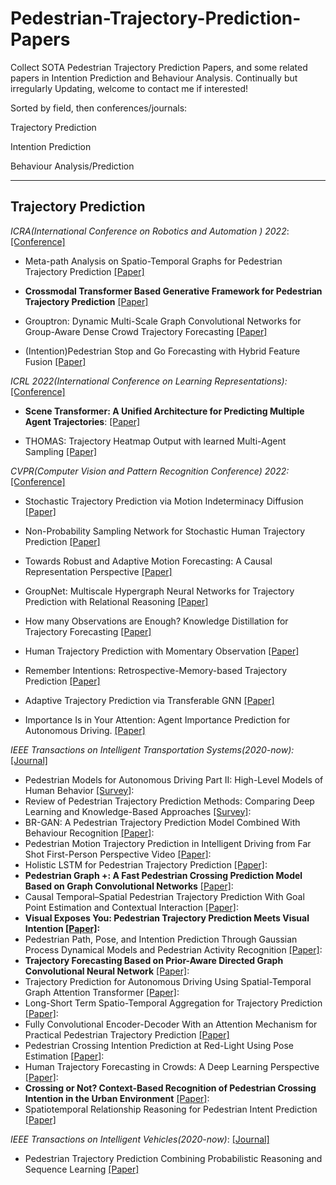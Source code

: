 # Pedestrian-Trajectory-Prediction-Papers

Collect SOTA Pedestrian Trajectory Prediction Papers, and some related papers in Intention Prediction and Behaviour Analysis. Continually but irregularly Updating, welcome to contact me if interested!



Sorted by field, then conferences/journals:

Trajectory Prediction 

Intention Prediction

Behaviour Analysis/Prediction

***

## Trajectory Prediction

*ICRA(International Conference on Robotics and Automation ) 2022*: [[Conference]](https://ieeexplore.ieee.org/xpl/conhome/9811522/proceeding)

- Meta-path Analysis on Spatio-Temporal Graphs for Pedestrian Trajectory Prediction [[Paper]](https://ieeexplore.ieee.org/document/9811632)

- **Crossmodal Transformer Based Generative Framework for Pedestrian Trajectory Prediction**  [[Paper]](https://ieeexplore.ieee.org/document/9812226)

- Grouptron: Dynamic Multi-Scale Graph Convolutional Networks for Group-Aware Dense Crowd Trajectory Forecasting [[Paper]](https://ieeexplore.ieee.org/document/9811585) 

- (Intention)Pedestrian Stop and Go Forecasting with Hybrid Feature Fusion [[Paper]](https://ieeexplore.ieee.org/document/9811664) 

  

*ICRL 2022(International Conference on Learning Representations):* [[Conference]](https://openreview.net/group?id=ICLR.cc/2022/Conference)

- **Scene Transformer: A Unified Architecture for Predicting Multiple Agent Trajectories**: [[Paper]](https://openreview.net/pdf?id=Wm3EA5OlHsG)

- THOMAS: Trajectory Heatmap Output with learned Multi-Agent Sampling [[Paper]](https://openreview.net/pdf?id=Wm3EA5OlHsG)

  

*CVPR(Computer Vision and Pattern Recognition Conference) 2022:* [[Conference]](https://cvpr2022.thecvf.com/)

- Stochastic Trajectory Prediction via Motion Indeterminacy Diffusion [[Paper]](https://openaccess.thecvf.com/content/CVPR2022/papers/Gu_Stochastic_Trajectory_Prediction_via_Motion_Indeterminacy_Diffusion_CVPR_2022_paper.pdf)

- Non-Probability Sampling Network for Stochastic Human Trajectory Prediction [[Paper]](https://openaccess.thecvf.com/content/CVPR2022/papers/Bae_Non-Probability_Sampling_Network_for_Stochastic_Human_Trajectory_Prediction_CVPR_2022_paper.pdf)

- Towards Robust and Adaptive Motion Forecasting: A Causal Representation Perspective [[Paper]](https://openaccess.thecvf.com/content/CVPR2022/papers/Liu_Towards_Robust_and_Adaptive_Motion_Forecasting_A_Causal_Representation_Perspective_CVPR_2022_paper.pdf)

- GroupNet: Multiscale Hypergraph Neural Networks for Trajectory Prediction with Relational Reasoning [[Paper]](https://openaccess.thecvf.com/content/CVPR2022/papers/Xu_GroupNet_Multiscale_Hypergraph_Neural_Networks_for_Trajectory_Prediction_With_Relational_CVPR_2022_paper.pdf)

- How many Observations are Enough? Knowledge Distillation for Trajectory Forecasting [[Paper]](https://openaccess.thecvf.com/content/CVPR2022/papers/Monti_How_Many_Observations_Are_Enough_Knowledge_Distillation_for_Trajectory_Forecasting_CVPR_2022_paper.pdf)
- Human Trajectory Prediction with Momentary Observation [[Paper]](https://openaccess.thecvf.com/content/CVPR2022/papers/Sun_Human_Trajectory_Prediction_With_Momentary_Observation_CVPR_2022_paper.pdf)
- Remember Intentions: Retrospective-Memory-based Trajectory Prediction [[Paper]](https://openaccess.thecvf.com/content/CVPR2022/papers/Xu_Remember_Intentions_Retrospective-Memory-Based_Trajectory_Prediction_CVPR_2022_paper.pdf)
- Adaptive Trajectory Prediction via Transferable GNN [[Paper]](https://openaccess.thecvf.com/content/CVPR2022/papers/Xu_Adaptive_Trajectory_Prediction_via_Transferable_GNN_CVPR_2022_paper.pdf)
- Importance Is in Your Attention: Agent Importance Prediction for Autonomous Driving. [[Paper]](https://openaccess.thecvf.com/content/CVPR2022W/Precognition/papers/Hazard_Importance_Is_in_Your_Attention_Agent_Importance_Prediction_for_Autonomous_CVPRW_2022_paper.pdf)



*IEEE Transactions on Intelligent Transportation Systems(2020-now):*  [[Journal]](https://ieeexplore.ieee.org/xpl/RecentIssue.jsp?punumber=6979)

- Pedestrian Models for Autonomous Driving Part II: High-Level Models of Human Behavior [[Survey]](https://ieeexplore.ieee.org/document/9151337):
- Review of Pedestrian Trajectory Prediction Methods: Comparing Deep Learning and Knowledge-Based Approaches [[Survey]](https://ieeexplore.ieee.org/document/9899358):
- BR-GAN: A Pedestrian Trajectory Prediction Model Combined With Behaviour Recognition [[Paper]](https://ieeexplore.ieee.org/document/9851641):
- Pedestrian Motion Trajectory Prediction in Intelligent Driving from Far Shot First-Person Perspective Video [[Paper]](https://ieeexplore.ieee.org/document/9340008):
- Holistic LSTM for Pedestrian Trajectory Prediction [[Paper]](https://ieeexplore.ieee.org/document/9361440):
- **Pedestrian Graph +: A Fast Pedestrian Crossing Prediction Model Based on Graph Convolutional Networks** [[Paper]](https://ieeexplore.ieee.org/document/9774877): 
- Causal Temporal–Spatial Pedestrian Trajectory Prediction With Goal Point Estimation and Contextual Interaction [[Paper]](https://ieeexplore.ieee.org/document/9896809): 
- **Visual Exposes You: Pedestrian Trajectory Prediction Meets Visual Intention [[Paper]](https://ieeexplore.ieee.org/document/10103218):** 		
- Pedestrian Path, Pose, and Intention Prediction Through Gaussian Process Dynamical Models and Pedestrian Activity Recognition [[Paper]](https://ieeexplore.ieee.org/document/8370119):
- **Trajectory Forecasting Based on Prior-Aware Directed Graph Convolutional Neural Network** [[Paper]](https://ieeexplore.ieee.org/document/9686621):
- Trajectory Prediction for Autonomous Driving Using Spatial-Temporal Graph Attention Transformer [[Paper]](https://ieeexplore.ieee.org/document/9768029):
- Long-Short Term Spatio-Temporal Aggregation for Trajectory Prediction [[Paper]](https://ieeexplore.ieee.org/document/10018105):
- Fully Convolutional Encoder-Decoder With an Attention Mechanism for Practical Pedestrian Trajectory Prediction [[Paper]](https://ieeexplore.ieee.org/document/9768201)
- Pedestrian Crossing Intention Prediction at Red-Light Using Pose Estimation [[Paper]](https://ieeexplore.ieee.org/document/9423518):
- Human Trajectory Forecasting in Crowds: A Deep Learning Perspective [[Paper]](https://ieeexplore.ieee.org/document/9408398):
- **Crossing or Not? Context-Based Recognition of Pedestrian Crossing Intention in the Urban Environment** [[Paper]](https://ieeexplore.ieee.org/document/9345505):
- Spatiotemporal Relationship Reasoning for Pedestrian Intent Prediction [[Paper]](https://arxiv.org/pdf/2002.08945.pdf)



*IEEE Transactions on Intelligent Vehicles(2020-now)*:  [[Journal]](https://ieeexplore.ieee.org/xpl/RecentIssue.jsp?punumber=7274857)

- Pedestrian Trajectory Prediction Combining Probabilistic Reasoning and Sequence Learning [[Paper]](https://ieeexplore.ieee.org/document/8957246)

  
